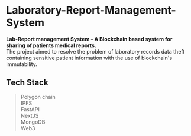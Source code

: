 # Laboratory-Report-Management-System
**Lab-Report management System - A Blockchain based system for sharing of patients medical reports.**   
The project aimed to resolve the problem of laboratory records data theft containing sensitive patient information with the use of blockchain's immutability.

## Tech Stack
>Polygon chain\
>IPFS \
>FastAPI\
>NextJS \
>MongoDB\
>Web3 



